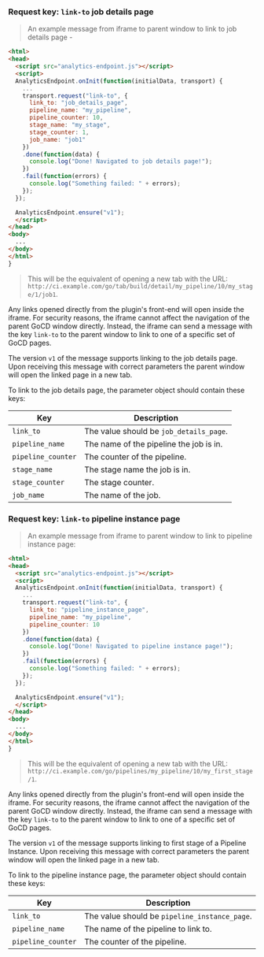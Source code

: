 ### Request key: `link-to` job details page

> An example message from iframe to parent window to link to job details page -

```html
<html>
<head>
  <script src="analytics-endpoint.js"></script>
  <script>
  AnalyticsEndpoint.onInit(function(initialData, transport) {
    ...
    transport.request("link-to", {
      link_to: "job_details_page",
      pipeline_name: "my_pipeline",
      pipeline_counter: 10,
      stage_name: "my_stage",
      stage_counter: 1,
      job_name: "job1"
    })
    .done(function(data) {
      console.log("Done! Navigated to job details page!");
    })
    .fail(function(errors) {
      console.log("Something failed: " + errors);
    });
  });

  AnalyticsEndpoint.ensure("v1");
  </script>
</head>
<body>
  ...
</body>
</html>
}
```

> This will be the equivalent of opening a new tab with the URL: `http://ci.example.com/go/tab/build/detail/my_pipeline/10/my_stage/1/job1`.

Any links opened directly from the plugin's front-end will open inside the iframe. For security reasons, the iframe cannot affect the
navigation of the parent GoCD window directly. Instead, the iframe can send a message with the key `link-to` to the
parent window to link to one of a specific set of GoCD pages.

The version `v1` of the message supports linking to the job details page. Upon receiving this message with correct parameters the parent
window will open the linked page in a new tab.

To link to the job details page, the parameter object should contain these keys:

| Key                | Description                             |
|--------------------|-----------------------------------------|
| `link_to`          | The value should be `job_details_page`. |
| `pipeline_name`    | The name of the pipeline the job is in. |
| `pipeline_counter` | The counter of the pipeline.            |
| `stage_name`       | The stage name the job is in.           |
| `stage_counter`    | The stage counter.                      |
| `job_name`         | The name of the job.                    |


### Request key: `link-to` pipeline instance page

> An example message from iframe to parent window to link to pipeline instance page:

```html
<html>
<head>
  <script src="analytics-endpoint.js"></script>
  <script>
  AnalyticsEndpoint.onInit(function(initialData, transport) {
    ...
    transport.request("link-to", {
      link_to: "pipeline_instance_page",
      pipeline_name: "my_pipeline",
      pipeline_counter: 10
    })
    .done(function(data) {
      console.log("Done! Navigated to pipeline instance page!");
    })
    .fail(function(errors) {
      console.log("Something failed: " + errors);
    });
  });

  AnalyticsEndpoint.ensure("v1");
  </script>
</head>
<body>
  ...
</body>
</html>
}
```

> This will be the equivalent of opening a new tab with the URL: `http://ci.example.com/go/pipelines/my_pipeline/10/my_first_stage/1`.

Any links opened directly from the plugin's front-end will open inside the iframe. For security reasons, the iframe cannot affect the
navigation of the parent GoCD window directly. Instead, the iframe can send a message with the key `link-to` to the
parent window to link to one of a specific set of GoCD pages.

The version `v1` of the message supports linking to first stage of a Pipeline Instance. Upon receiving this message
with correct parameters the parent window will open the linked page in a new tab.

To link to the pipeline instance page, the parameter object should contain these keys:

| Key                | Description                                   |
|--------------------|-----------------------------------------------|
| `link_to`          | The value should be `pipeline_instance_page`. |
| `pipeline_name`    | The name of the pipeline to link to.          |
| `pipeline_counter` | The counter of the pipeline.                  |
